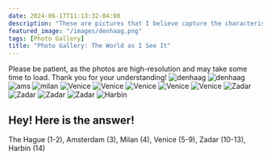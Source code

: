 ```yaml
---
date: 2024-06-17T11:13:32-04:00
description: "These are pictures that I believe capture the characteristics of the cities I've encountered during my journey. Can you guess which cities they are?"
featured_image: "/images/denhaag.png"
tags: [Photo Gallery]
title: "Photo Gallery: The World as I See It"
---
```

Please be patient, as the photos are high-resolution and may take some time to load. Thank you for your understanding!
![denhaag](/images/DSCF2195.JPG)
![denhaag](/images/DSCF2228.JPG)
![ams](/images/DSCF3412.JPG)
![milan](/images/DSCF3552.JPG)
![Venice](/images/DSCF3597.JPG)
![Venice](/images/DSCF3617.JPG)
![Venice](/images/DSCF3631.JPG)
![Venice](/images/DSCF3636.JPG)
![Venice](/images/DSCF3640.JPG)
![Zadar](/images/DSCF3954.JPG)
![Zadar](/images/DSCF4056.JPG)
![Zadar](/images/DSCF4078.JPG)
![Zadar](/images/DSCF4083.JPG)
![Harbin](/images/DSCF0052.JPG)
<!--more--> 
## Hey! Here is the answer!
The Hague (1-2), Amsterdam (3), Milan (4), Venice (5-9), Zadar (10-13), Harbin (14)
